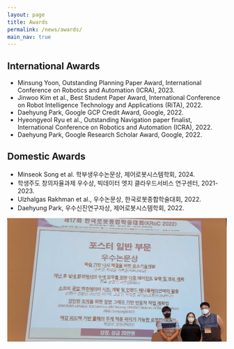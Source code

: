 ```yaml
---
layout: page
title: Awards
permalink: /news/awards/
main_nav: true
---
```


## International Awards
- Minsung Yoon, Outstanding Planning Paper Award, International Conference on Robotics and Automation (ICRA), 2023.
- Jinwoo Kim et al., Best Student Paper Award, International Conference on Robot Intelligence Technology and Applications (RiTA), 2022.
- Daehyung Park, Google GCP Credit Award, Google, 2022.
- Hyeongyeol Ryu et al., Outstanding Navigation paper finalist, International Conference on Robotics and Automation (ICRA), 2022.
- Daehyung Park, Google Research Scholar Award, Google, 2022.

## Domestic Awards
- Minseok Song et al. 학부생우수논문상, 제어로봇시스템학회, 2024.
- 학생주도 창의자율과제 우수상, 빅데이터 엣지 클라우드서비스 연구센터, 2021-2023.
- Ulzhalgas Rakhman et al., 우수논문상, 한국로봇종합학술대회, 2022.
- Daehyung Park, 우수신진연구자상, 제어로봇시스템학회, 2022.

<td markdown="span">
    <a href="/assets/paper_photo.png" data-lightbox="Student Awards" >
      <img style="width: 800px" src="/assets/paper_photo.png">
      </a>
</td>











